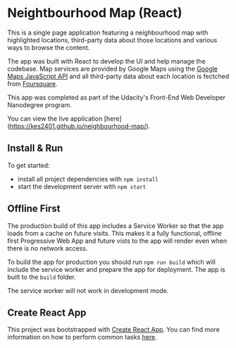 # Neightbourhood Map (React)

This is a single page application featuring a neighbourhood map with highlighted locations, third-party data about those locations and various ways to browse the content.

The app was built with React to develop the UI and help manage the codebase. Map services are provided by Google Maps using the [Google Maps JavaScript API](https://developers.google.com/maps/documentation/javascript/reference/3.exp/) and all third-party data about each location is fectched from [Foursquare](https://developer.foursquare.com/).

This app was completed as part of the Udacity's Front-End Web Developer Nanodegree program.

You can view the live application [here] (https://kes2401.github.io/neighbourhood-map/).


## Install & Run

To get started:

* install all project dependencies with `npm install`
* start the development server with `npm start`


## Offline First

The production build of this app includes a Service Worker so that the app loads from a cache on future visits. This makes it a fully functional, offline first Progressive Web App and future vists to the app will render even when there is no network access.

To build the app for production you should run `npm run build` which will include the service worker and prepare the app for deployment. The app is built to the `build` folder.

The service worker will not work in development mode.


## Create React App

This project was bootstrapped with [Create React App](https://github.com/facebookincubator/create-react-app). You can find more information on how to perform common tasks [here](https://github.com/facebookincubator/create-react-app/blob/master/packages/react-scripts/template/README.md).

